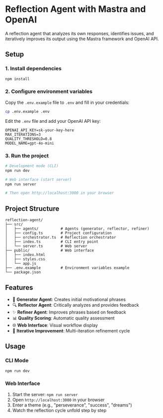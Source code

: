 # Reflection Agent with Mastra and OpenAI

A reflection agent that analyzes its own responses, identifies issues, and iteratively improves its output using the Mastra framework and OpenAI API.

## Setup

### 1. Install dependencies

```bash
npm install
```

### 2. Configure environment variables

Copy the `.env.example` file to `.env` and fill in your credentials:

```bash
cp .env.example .env
```

Edit the `.env` file and add your OpenAI API key:

```env
OPENAI_API_KEY=sk-your-key-here
MAX_ITERATIONS=3
QUALITY_THRESHOLD=0.8
MODEL_NAME=gpt-4o-mini
```

### 3. Run the project

```bash
# Development mode (CLI)
npm run dev

# Web interface (start server)
npm run server

# Then open http://localhost:3000 in your browser
```

## Project Structure

```text
reflection-agent/
├── src/
│   ├── agents/          # Agents (generator, reflector, refiner)
│   ├── config.ts        # Project configuration
│   ├── orchestrator.ts  # Reflection orchestrator
│   ├── index.ts         # CLI entry point
│   └── server.ts        # Web server
├── public/              # Web interface
│   ├── index.html
│   ├── styles.css
│   └── app.js
├── .env.example         # Environment variables example
└── package.json
```

## Features

- 🤖 **Generator Agent**: Creates initial motivational phrases
- 🔍 **Reflector Agent**: Critically analyzes and provides feedback
- ✨ **Refiner Agent**: Improves phrases based on feedback
- 📊 **Quality Scoring**: Automatic quality assessment
- 🌐 **Web Interface**: Visual workflow display
- 🔄 **Iterative Improvement**: Multi-iteration refinement cycle

## Usage

### CLI Mode

```bash
npm run dev
```

### Web Interface

1. Start the server: `npm run server`
2. Open `http://localhost:3000` in your browser
3. Enter a theme (e.g., "perseverance", "success", "dreams")
4. Watch the reflection cycle unfold step by step
